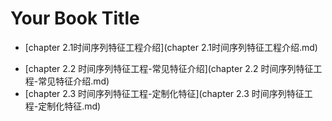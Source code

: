 # Your Book Title

- [chapter 2.1时间序列特征工程介绍](chapter 2.1时间序列特征工程介绍.md)
* [chapter 2.2 时间序列特征工程-常见特征介绍](chapter 2.2 时间序列特征工程-常见特征介绍.md)
* [chapter 2.3 时间序列特征工程-定制化特征](chapter 2.3 时间序列特征工程-定制化特征.md)

